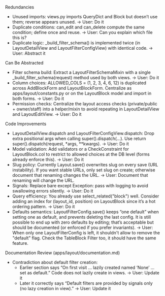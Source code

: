 Redundancies                                                                                                                                                                                                                                                                                                                                                                                                                                                  
- Unused imports: views.py imports QueryDict and Block but doesn’t use them; reverse appears unused. -> User: Do it                                                                                                                                         
- Duplicate conditions: can_edit and can_delete compute the same condition; define once and reuse. -> User: Can you explain which file this is?                                                                                                                                            
- Duplicate logic: _build_filter_schema() is implemented twice (in LayoutDetailView and LayoutFilterConfigView) with identical code.  -> User: Abstract it                                                                                                         
                                                                                                                                                                                                                                              
Can Be Abstracted                                                                                                                                                                                                                                                                                                                                                                                                                                  
- Filter schema build: Extract a LayoutFilterSchemaMixin with a single _build_filter_schema(request) method used by both views.  -> User: Do it                                                                                                               
- Column choices: ALLOWED_COLS = (1, 2, 3, 4, 6, 12) is duplicated across AddBlockForm and LayoutBlockForm. Centralize as apps/layout/constants.py or on the LayoutBlock model and import in both forms.  -> User: Do it
- Permission checks: Centralize the layout access checks (private/public + owner/staff) into a helper/mixin to avoid repeating in LayoutDetailView and LayoutEditView.  -> User: Do it
                                                                                                                                                                                                                                              
Code Improvements                                                                                                                                                                                                                                                                                                                                                                                                                                            
- LayoutDetailView.dispatch and LayoutFilterConfigView.dispatch: Drop extra positional args when calling super().dispatch(...). Use return super().dispatch(request, *args, **kwargs).  -> User: Do it                                                        
- Model validation: Add validators or a CheckConstraint for LayoutBlock.col to restrict to allowed choices at the DB level (forms already enforce this).  -> User: Do it                                                              
- Slug policy: Currently Layout.save() overwrites slug on every save (URL instability). If you want stable URLs, only set slug on create; otherwise document that renaming changes the URL.  -> User: Document that renaming will change the URL.
- Signals: Replace bare except Exception: pass with logging to avoid swallowing errors silently.  -> User: Do it
- Query efficiency: You already use select_related("block") well. Consider adding an index for (layout_id, position) on LayoutBlock since it’s a hot ordering pattern.  -> User: Do it
- Defaults semantics: LayoutFilterConfig.save() keeps “one default” when setting one as default, and prevents deleting the last config. It is still possible to end up with zero defaults by editing; that’s acceptable but should be documented (or enforced if you prefer invariants).  -> User: When only one LayoutFilterConfig is left, it shouldn't allow to remove the "default" flag. Check the TableBlock Filter too, it should have the same feature.
                                                                                                                                                                                                                                              
                                                                                                                                                                                         
Documentation Review (apps/layout/documentation.md)                                                                                                                                                                                                                                                                                                                                                                                                              
- Contradiction about default filter creation:                                                                                                                                                                                                
    - Earlier section says “On first visit … lazily created named ‘None’ … set as default.” Code does not lazily create in views. -> User: Update it                                                                                                    
    - Later it correctly says “Default filters are provided by signals only (no lazy creation in view).”  -> User: Update it   
